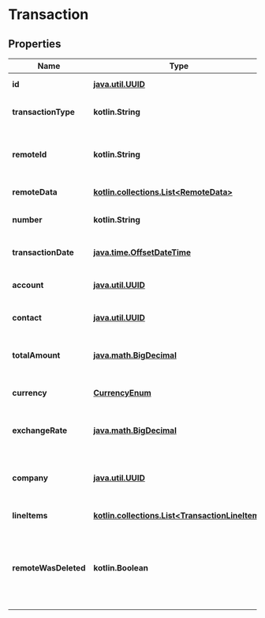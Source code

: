 
# Transaction

## Properties
Name | Type | Description | Notes
------------ | ------------- | ------------- | -------------
**id** | [**java.util.UUID**](java.util.UUID.md) |  |  [optional] [readonly]
**transactionType** | **kotlin.String** | The type of general transaction. |  [optional]
**remoteId** | **kotlin.String** | The third-party API ID of the matching object. |  [optional]
**remoteData** | [**kotlin.collections.List&lt;RemoteData&gt;**](RemoteData.md) |  |  [optional] [readonly]
**number** | **kotlin.String** | The transaction number. |  [optional]
**transactionDate** | [**java.time.OffsetDateTime**](java.time.OffsetDateTime.md) | The transaction date. |  [optional]
**account** | [**java.util.UUID**](java.util.UUID.md) | The transaction&#39;s account. |  [optional]
**contact** | [**java.util.UUID**](java.util.UUID.md) | The transaction&#39;s contact. |  [optional]
**totalAmount** | [**java.math.BigDecimal**](java.math.BigDecimal.md) | The transaction&#39;s total amount. |  [optional]
**currency** | [**CurrencyEnum**](CurrencyEnum.md) | The transaction&#39;s currency. |  [optional]
**exchangeRate** | [**java.math.BigDecimal**](java.math.BigDecimal.md) | The transaction&#39;s exchange rate. |  [optional]
**company** | [**java.util.UUID**](java.util.UUID.md) | The company the transaction belongs to. |  [optional]
**lineItems** | [**kotlin.collections.List&lt;TransactionLineItem&gt;**](TransactionLineItem.md) |  |  [optional] [readonly]
**remoteWasDeleted** | **kotlin.Boolean** | Indicates whether or not this object has been deleted by third party webhooks. |  [optional] [readonly]



